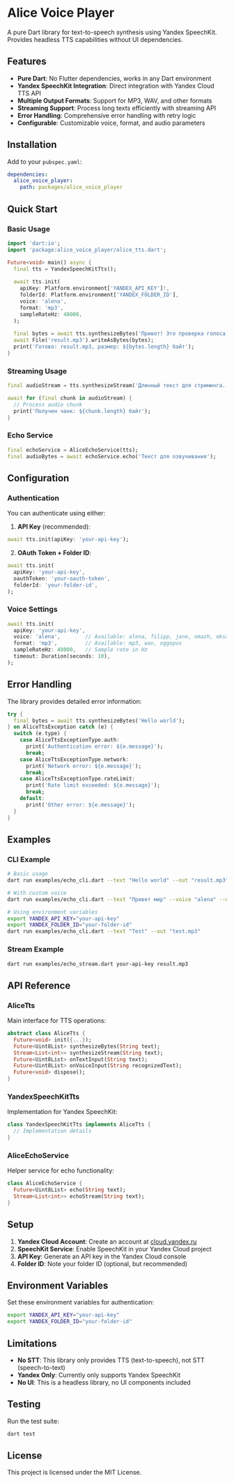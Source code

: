 # Alice Voice Player

A pure Dart library for text-to-speech synthesis using Yandex SpeechKit. Provides headless TTS capabilities without UI dependencies.

## Features

- **Pure Dart**: No Flutter dependencies, works in any Dart environment
- **Yandex SpeechKit Integration**: Direct integration with Yandex Cloud TTS API
- **Multiple Output Formats**: Support for MP3, WAV, and other formats
- **Streaming Support**: Process long texts efficiently with streaming API
- **Error Handling**: Comprehensive error handling with retry logic
- **Configurable**: Customizable voice, format, and audio parameters

## Installation

Add to your `pubspec.yaml`:

```yaml
dependencies:
  alice_voice_player:
    path: packages/alice_voice_player
```

## Quick Start

### Basic Usage

```dart
import 'dart:io';
import 'package:alice_voice_player/alice_tts.dart';

Future<void> main() async {
  final tts = YandexSpeechKitTts();
  
  await tts.init(
    apiKey: Platform.environment['YANDEX_API_KEY']!,
    folderId: Platform.environment['YANDEX_FOLDER_ID'],
    voice: 'alena',
    format: 'mp3',
    sampleRateHz: 48000,
  );
  
  final bytes = await tts.synthesizeBytes('Привет! Это проверка голоса.');
  await File('result.mp3').writeAsBytes(bytes);
  print('Готово: result.mp3, размер: ${bytes.length} байт');
}
```

### Streaming Usage

```dart
final audioStream = tts.synthesizeStream('Длинный текст для стриминга...');

await for (final chunk in audioStream) {
  // Process audio chunk
  print('Получен чанк: ${chunk.length} байт');
}
```

### Echo Service

```dart
final echoService = AliceEchoService(tts);
final audioBytes = await echoService.echo('Текст для озвучивания');
```

## Configuration

### Authentication

You can authenticate using either:

1. **API Key** (recommended):
```dart
await tts.init(apiKey: 'your-api-key');
```

2. **OAuth Token + Folder ID**:
```dart
await tts.init(
  apiKey: 'your-api-key',
  oauthToken: 'your-oauth-token',
  folderId: 'your-folder-id',
);
```

### Voice Settings

```dart
await tts.init(
  apiKey: 'your-api-key',
  voice: 'alena',        // Available: alena, filipp, jane, omazh, oksana
  format: 'mp3',         // Available: mp3, wav, oggopus
  sampleRateHz: 48000,   // Sample rate in Hz
  timeout: Duration(seconds: 10),
);
```

## Error Handling

The library provides detailed error information:

```dart
try {
  final bytes = await tts.synthesizeBytes('Hello world');
} on AliceTtsException catch (e) {
  switch (e.type) {
    case AliceTtsExceptionType.auth:
      print('Authentication error: ${e.message}');
      break;
    case AliceTtsExceptionType.network:
      print('Network error: ${e.message}');
      break;
    case AliceTtsExceptionType.rateLimit:
      print('Rate limit exceeded: ${e.message}');
      break;
    default:
      print('Other error: ${e.message}');
  }
}
```

## Examples

### CLI Example

```bash
# Basic usage
dart run examples/echo_cli.dart --text "Hello world" --out "result.mp3"

# With custom voice
dart run examples/echo_cli.dart --text "Привет мир" --voice "alena" --out "hello.mp3"

# Using environment variables
export YANDEX_API_KEY="your-api-key"
export YANDEX_FOLDER_ID="your-folder-id"
dart run examples/echo_cli.dart --text "Test" --out "test.mp3"
```

### Stream Example

```bash
dart run examples/echo_stream.dart your-api-key result.mp3
```

## API Reference

### AliceTts

Main interface for TTS operations:

```dart
abstract class AliceTts {
  Future<void> init({...});
  Future<Uint8List> synthesizeBytes(String text);
  Stream<List<int>> synthesizeStream(String text);
  Future<Uint8List> onTextInput(String text);
  Future<Uint8List> onVoiceInput(String recognizedText);
  Future<void> dispose();
}
```

### YandexSpeechKitTts

Implementation for Yandex SpeechKit:

```dart
class YandexSpeechKitTts implements AliceTts {
  // Implementation details
}
```

### AliceEchoService

Helper service for echo functionality:

```dart
class AliceEchoService {
  Future<Uint8List> echo(String text);
  Stream<List<int>> echoStream(String text);
}
```

## Setup

1. **Yandex Cloud Account**: Create an account at [cloud.yandex.ru](https://cloud.yandex.ru)
2. **SpeechKit Service**: Enable SpeechKit in your Yandex Cloud project
3. **API Key**: Generate an API key in the Yandex Cloud console
4. **Folder ID**: Note your folder ID (optional, but recommended)

## Environment Variables

Set these environment variables for authentication:

```bash
export YANDEX_API_KEY="your-api-key"
export YANDEX_FOLDER_ID="your-folder-id"
```

## Limitations

- **No STT**: This library only provides TTS (text-to-speech), not STT (speech-to-text)
- **Yandex Only**: Currently only supports Yandex SpeechKit
- **No UI**: This is a headless library, no UI components included

## Testing

Run the test suite:

```bash
dart test
```

## License

This project is licensed under the MIT License.

